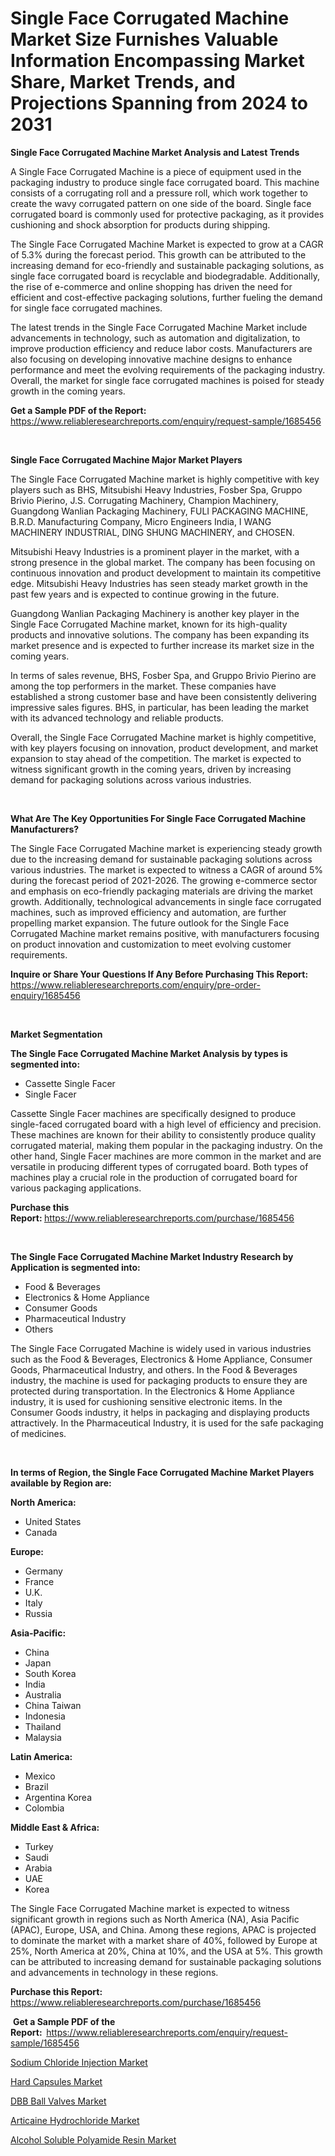 <p><h1>Single Face Corrugated Machine Market Size Furnishes Valuable Information Encompassing Market Share, Market Trends, and Projections Spanning from 2024 to 2031</h1></p><p><strong>Single Face Corrugated Machine Market Analysis and Latest Trends</strong></p>
<p><p>A Single Face Corrugated Machine is a piece of equipment used in the packaging industry to produce single face corrugated board. This machine consists of a corrugating roll and a pressure roll, which work together to create the wavy corrugated pattern on one side of the board. Single face corrugated board is commonly used for protective packaging, as it provides cushioning and shock absorption for products during shipping.</p><p>The Single Face Corrugated Machine Market is expected to grow at a CAGR of 5.3% during the forecast period. This growth can be attributed to the increasing demand for eco-friendly and sustainable packaging solutions, as single face corrugated board is recyclable and biodegradable. Additionally, the rise of e-commerce and online shopping has driven the need for efficient and cost-effective packaging solutions, further fueling the demand for single face corrugated machines.</p><p>The latest trends in the Single Face Corrugated Machine Market include advancements in technology, such as automation and digitalization, to improve production efficiency and reduce labor costs. Manufacturers are also focusing on developing innovative machine designs to enhance performance and meet the evolving requirements of the packaging industry. Overall, the market for single face corrugated machines is poised for steady growth in the coming years.</p></p>
<p><strong>Get a Sample PDF of the Report:&nbsp;</strong> <a href="https://www.reliableresearchreports.com/enquiry/request-sample/1685456">https://www.reliableresearchreports.com/enquiry/request-sample/1685456</a></p>
<p>&nbsp;</p>
<p><strong>Single Face Corrugated Machine Major Market Players</strong></p>
<p><p>The Single Face Corrugated Machine market is highly competitive with key players such as BHS, Mitsubishi Heavy Industries, Fosber Spa, Gruppo Brivio Pierino, J.S. Corrugating Machinery, Champion Machinery, Guangdong Wanlian Packaging Machinery, FULI PACKAGING MACHINE, B.R.D. Manufacturing Company, Micro Engineers India, I WANG MACHINERY INDUSTRIAL, DING SHUNG MACHINERY, and CHOSEN.</p><p>Mitsubishi Heavy Industries is a prominent player in the market, with a strong presence in the global market. The company has been focusing on continuous innovation and product development to maintain its competitive edge. Mitsubishi Heavy Industries has seen steady market growth in the past few years and is expected to continue growing in the future.</p><p>Guangdong Wanlian Packaging Machinery is another key player in the Single Face Corrugated Machine market, known for its high-quality products and innovative solutions. The company has been expanding its market presence and is expected to further increase its market size in the coming years.</p><p>In terms of sales revenue, BHS, Fosber Spa, and Gruppo Brivio Pierino are among the top performers in the market. These companies have established a strong customer base and have been consistently delivering impressive sales figures. BHS, in particular, has been leading the market with its advanced technology and reliable products.</p><p>Overall, the Single Face Corrugated Machine market is highly competitive, with key players focusing on innovation, product development, and market expansion to stay ahead of the competition. The market is expected to witness significant growth in the coming years, driven by increasing demand for packaging solutions across various industries.</p></p>
<p>&nbsp;</p>
<p><strong>What Are The Key Opportunities For Single Face Corrugated Machine Manufacturers?</strong></p>
<p><p>The Single Face Corrugated Machine market is experiencing steady growth due to the increasing demand for sustainable packaging solutions across various industries. The market is expected to witness a CAGR of around 5% during the forecast period of 2021-2026. The growing e-commerce sector and emphasis on eco-friendly packaging materials are driving the market growth. Additionally, technological advancements in single face corrugated machines, such as improved efficiency and automation, are further propelling market expansion. The future outlook for the Single Face Corrugated Machine market remains positive, with manufacturers focusing on product innovation and customization to meet evolving customer requirements.</p></p>
<p><strong>Inquire or Share Your Questions If Any Before Purchasing This Report:</strong> <a href="https://www.reliableresearchreports.com/enquiry/pre-order-enquiry/1685456">https://www.reliableresearchreports.com/enquiry/pre-order-enquiry/1685456</a></p>
<p>&nbsp;</p>
<p><strong>Market Segmentation</strong></p>
<p><strong>The Single Face Corrugated Machine Market Analysis by types is segmented into:</strong></p>
<p><ul><li>Cassette Single Facer</li><li>Single Facer</li></ul></p>
<p><p>Cassette Single Facer machines are specifically designed to produce single-faced corrugated board with a high level of efficiency and precision. These machines are known for their ability to consistently produce quality corrugated material, making them popular in the packaging industry. On the other hand, Single Facer machines are more common in the market and are versatile in producing different types of corrugated board. Both types of machines play a crucial role in the production of corrugated board for various packaging applications.</p></p>
<p><strong>Purchase this Report:&nbsp;</strong><a href="https://www.reliableresearchreports.com/purchase/1685456">https://www.reliableresearchreports.com/purchase/1685456</a></p>
<p>&nbsp;</p>
<p><strong>The Single Face Corrugated Machine Market Industry Research by Application is segmented into:</strong></p>
<p><ul><li>Food & Beverages</li><li>Electronics & Home Appliance</li><li>Consumer Goods</li><li>Pharmaceutical Industry</li><li>Others</li></ul></p>
<p><p>The Single Face Corrugated Machine is widely used in various industries such as the Food & Beverages, Electronics & Home Appliance, Consumer Goods, Pharmaceutical Industry, and others. In the Food & Beverages industry, the machine is used for packaging products to ensure they are protected during transportation. In the Electronics & Home Appliance industry, it is used for cushioning sensitive electronic items. In the Consumer Goods industry, it helps in packaging and displaying products attractively. In the Pharmaceutical Industry, it is used for the safe packaging of medicines.</p></p>
<p>&nbsp;</p>
<p><strong>In terms of Region, the Single Face Corrugated Machine Market Players available by Region are:</strong></p>
<p>
    <p> <strong> North America: </strong>
        <ul>
            <li>United States</li>
            <li>Canada</li>
        </ul>
        </p> 
    <p> <strong> Europe: </strong>
        <ul>
            <li>Germany</li>
            <li>France</li>
            <li>U.K.</li>
            <li>Italy</li>
            <li>Russia</li>
        </ul>
        </p> 
    <p> <strong> Asia-Pacific: </strong>
        <ul>
            <li>China</li>
            <li>Japan</li>
            <li>South Korea</li>
            <li>India</li>
            <li>Australia</li>
            <li>China Taiwan</li>
            <li>Indonesia</li>
            <li>Thailand</li>
            <li>Malaysia</li>
        </ul>
        </p> 
    <p> <strong> Latin America: </strong>
        <ul>
            <li>Mexico</li>
            <li>Brazil</li>
            <li>Argentina Korea</li>
            <li>Colombia</li>
        </ul>
        </p> 
    <p> <strong> Middle East & Africa: </strong>
        <ul>
            <li>Turkey</li>
            <li>Saudi</li>
            <li>Arabia</li>
            <li>UAE</li>
            <li>Korea</li>
        </ul>
    </p>
    </p>
<p><p>The Single Face Corrugated Machine market is expected to witness significant growth in regions such as North America (NA), Asia Pacific (APAC), Europe, USA, and China. Among these regions, APAC is projected to dominate the market with a market share of 40%, followed by Europe at 25%, North America at 20%, China at 10%, and the USA at 5%. This growth can be attributed to increasing demand for sustainable packaging solutions and advancements in technology in these regions.</p></p>
<p><strong>Purchase this Report: </strong><a href="https://www.reliableresearchreports.com/purchase/1685456">https://www.reliableresearchreports.com/purchase/1685456</a></p>
<p>&nbsp;<strong>Get a Sample PDF of the Report:&nbsp;&nbsp;</strong><a href="https://www.reliableresearchreports.com/enquiry/request-sample/1685456">https://www.reliableresearchreports.com/enquiry/request-sample/1685456</a></p>
<p><strong></strong></p>
<p><p><a href="https://medium.com/@jaremington56468/sodium-chloride-injection-market-research-report-its-history-and-forecast-2024-to-2031-1b34d8b8dd64">Sodium Chloride Injection Market</a></p><p><a href="https://medium.com/@jaremington56468/hard-capsules-market-analysis-and-sze-forecasted-for-period-from-2024-to-2031-4e127bec40ac">Hard Capsules Market</a></p><p><a href="https://github.com/timeliteaut/Market-Research-Report-List-1/blob/main/dbb-ball-valves-market.md">DBB Ball Valves Market</a></p><p><a href="https://medium.com/@hannahrivera83/articaine-hydrochloride-market-analysis-and-sze-forecasted-for-period-from-2024-to-2031-09a9f81705b4">Articaine Hydrochloride Market</a></p><p><a href="https://github.com/bobicer/Market-Research-Report-List-2/blob/main/alcohol-soluble-polyamide-resin-market.md">Alcohol Soluble Polyamide Resin Market</a></p></p>